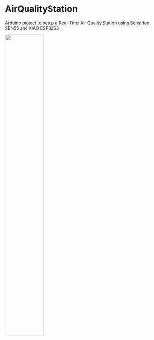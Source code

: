 # AirQualityStation
Arduino project to setup a Real-Time Air Quality Station using Sensirion SEN55 and XIAO ESP32S3

<img src="https://github.com/user-attachments/assets/ed3b5a04-cf86-4611-94d1-e997b0e20700" width="50%">
